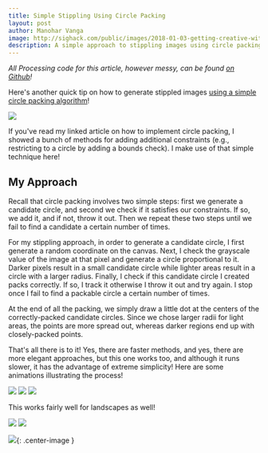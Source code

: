 ```yaml
---
title: Simple Stippling Using Circle Packing
layout: post
author: Manohar Vanga
image: http://sighack.com/public/images/2018-01-03-getting-creative-with-perlin-noise-fields/example-4.png
description: A simple approach to stippling images using circle packing.
---
```


*All Processing code for this article, however messy, can be found [on Github](https://github.com/sighack/packed-circle-stippling)!*

Here's another quick tip on how to generate stippled images [using a simple circle packing algorithm](circle-packing-using-stochastic-search)!

![](/public/images/simple-stippling-via-circle-packing/example.png)

If you've read my linked article on how to implement circle packing, I showed a bunch
of methods for adding additional constraints (e.g., restricting to a circle by adding
a bounds check). I make use of that simple technique here!

## My Approach

Recall that circle packing involves two simple steps: first we generate a candidate
circle, and second we check if it satisfies our constraints. If so, we add it, and
if not, throw it out. Then we repeat these two steps until we fail to find a candidate
a certain number of times.

For my stippling approach, in order to generate a candidate circle, I first
generate a random coordinate on the canvas. Next, I check the grayscale value of the
image at that pixel and generate a circle proportional to it. Darker pixels result in
a small candidate circle while lighter areas result in a circle with a larger radius.
Finally, I check if this candidate circle I created packs correctly. If so, I track it
otherwise I throw it out and try again. I stop once I fail to find a packable circle
a certain number of times.

At the end of all the packing, we simply draw a little dot at the centers of the
correctly-packed candidate circles. Since we chose larger radii for light areas,
the points are more spread out, whereas darker regions end up with closely-packed
points.

That's all there is to it! Yes, there are faster methods, and yes, there are more
elegant approaches, but this one works too, and although it runs slower, it has
the advantage of extreme simplicity!
Here are some animations illustrating the process!

![](/public/images/simple-stippling-via-circle-packing/example5.gif)
![](/public/images/simple-stippling-via-circle-packing/example4.gif)
![](/public/images/simple-stippling-via-circle-packing/example3.gif)

This works fairly well for landscapes as well!

![](/public/images/simple-stippling-via-circle-packing/example2.gif)
![](/public/images/simple-stippling-via-circle-packing/example1.gif)

![](/public/images/end.gif){: .center-image }
